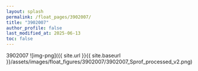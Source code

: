 ```yaml
---
layout: splash
permalink: /float_pages/3902007/
title: "3902007"
author_profile: false
last_modified_at: 2025-06-13
toc: false
---
```

 
3902007
![img-png]({{ site.url }}{{ site.baseurl }}/assets/images/float_figures/3902007/3902007_Sprof_processed_v2.png)